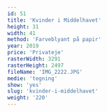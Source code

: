 ```yaml
---
id: 51
title: 'Kvinder i Middelhavet'
height: 31
width: 41
method: 'Farveblyant på papir'
year: 2019
price: 'Privateje'
rasterWidth: 3291
rasterHeight: 2497
fileName: 'IMG_2222.JPG'
medie: 'tegning'
show: 'yes'
slug: 'kvinder-i-middelhavet'
weight: '220'
---
```

